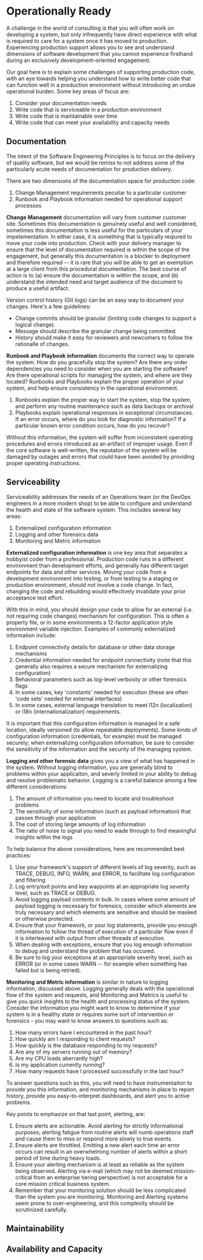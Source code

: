 # Operationally Ready

A challenge in the world of consulting is that you will often work on developing a system, but only infrequently have direct experience with what is required to care for a system once it has moved to production. Experiencing production support allows you to see and understand dimensions of software development that you cannot experience firsthand during an exclusively development-oriented engagement.

Our goal here is to explain some challenges of supporting production code, with an eye towards helping you understand how to write better code that can function well in a production environment without introducing an undue operational burden. Some key areas of focus are:

1. Consider your documentation needs
2. Write code that is serviceable in a production environment
3. Write code that is maintainable over time
4. Write code that can meet your availability and capacity needs

## Documentation

The intent of the Software Engineering Principles is to focus on the delivery of quality software, but we would be remiss to not address some of the particularly acute needs of documentation for production delivery.

There are two dimensions of the documentation space for production code:

1. Change Management requirements peculiar to a particular customer
2. Runbook and Playbook information needed for operational support processes

**Change Management** documentation will vary from customer customer site. Sometimes this documentation is genuinely useful and well considered, sometimes this documentation is less useful for the particulars of your impelementation. In either case, it is something that is typically reqiured to move your code into production. Check with your delivery manager to ensure that the level of documentation required is within the scope of the engagement, but generally this documentation is a blocker to deployment and therefore required -- it is rare that you will be able to get an exemption at a large client from this procedural documentation. The best course of action is to (a) ensure the documentation is within the scope, and (b) understand the intended need and target audience of the document to produce a useful artifact.

Version control history (Git logs) can be an easy way to document your changes. Here's a few guidelines:

- Change commits should be granular (limiting code changes to support a logical change).
- Message should describe the granular change being committed.
- History should make it easy for reviewers and newcomers to follow the rationalle of changes.

**Runbook and Playbook information** documents the correct way to operate the system. How do you gracefully stop the system? Are there any order dependencies you need to consider when you are starting the software? Are there operational scripts for managing the system, and where are they located? Runbooks and Playbooks explain the proper operation of your system, and help ensure consistency in the operational environment.

1. Runbooks explain the proper way to start the system, stop the system, and perform any routine maintenance such as data backups or archival
2. Playbooks explain operational responses in exceptional circumstances. If an error occurs, where do you look for diagnostic information? If a particular known error condition occurs, how do you recover?

Without this information, the system will suffer from inconsistent operating procedures and errors introduced as an artifact of improper usage. Even if the core software is well-written, the reputaton of the system will be damaged by outages and errors that could have been avoided by providing proper operating instructions.

## Serviceability

Serviceability addresses the needs of an Operations team (or the DevOps engineers in a more modern shop) to be able to configure and understand the health and state of the software system. This includes several key areas:

1. Externalized configuration information
2. Logging and other forensics data
3. Monitoring and Metric information

**Externalized configuration information** is one key area that separates a hobbyist coder from a professional. Production code runs in a different environment than development efforts, and generally has different target endpoints for data and other services. Moving your code from a development environment into testing, or from testing to a staging or production environment, should not involve a code change. In fact, changing the code and rebuilding would effectively invalidate your prior acceptance test effort.

With this in mind, you should design your code to allow for an external (i.e. not requiring code changes) mechanism for configuration. This is often a property file, or in some environments a 12-factor application style environment variable injection. Examples of commonly externalized information include:

1. Endpoint connectivity details for database or other data storage mechanisms
2. Credential information needed for endpoint connectivity (note that this generally also requires a secure mechanism for externalizing configuration)
3. Behavioral parameters such as log-level verbosity or other forensics flags
4. In some cases, key 'constants' needed for execution (these are often 'code sets' needed for external interfaces)
5. In some cases, external language translation to meet l12n (localization) or i18n (internationalization) requirements.

It is important that this configuration information is managed in a safe location, ideally versioned (to allow repeatable deployments). Some kinds of configuration information (credentials, for example) must be managed securely; when externalizing configuration information, be sure to consider the sensitivity of the information and the security of the managing system.

**Logging and other forensic data** gives you a view of what has happened in the system. Without logging information, you are generally blind to problems within your applicaiton, and severly limited in your ability to debug and resolve problematic behavior. Logging is a careful balance among a few different considerations:

1. The amount of information you need to locate and troubleshoot problems
2. The sensitivity of some information (such as payload information) that passes through your application
3. The cost of storing large amounts of log information
4. The ratio of noise to signal you need to wade through to find meaningful insights within the logs

To help balance the above considerations, here are recommended best practices:

1. Use your framework's support of different levels of log severity, such as TRACE, DEBUG, INFO, WARN, and ERROR, to facilitate log configuration and filtering
2. Log entry/exit points and key waypoints at an appropriate log severity level, such as TRACE or DEBUG.
3. Avoid logging payload contents in bulk. In cases where some amount of payload logging is necessary for forensics, consider which elements are truly necessary and which elements are sensitive and should be masked or otherwise protected.
4. Ensure that your framework, or your log statements, provide you enough information to follow the thread of execution of a particular flow even if it is interleaved with output from other threads of execution.
5. When dealing with exceptions, ensure that you log enough information to debug and understand the problem that has occured.
6. Be sure to log your exceptions at an appropriate severity level, such as ERROR (or in some cases WARN -- for example when something has failed but is being retried).

**Monitoring and Metric information** is similar in nature to logging information, discussed above. Logging generally deals with the operational flow of the system and requests, and Monitoring and Metrics is useful to give you quick insights to the health and processing status of the system. Consider the information you might want to know to determine if your system is in a healthy state or requires some sort of intervention or forensics - you may want to know answers to questions such as:

1. How many errors have I encountered in the past hour?
2. How quickly am I responding to client requests?
3. How quickly is the database responding to my requests?
4. Are any of my servers running out of memory?
5. Are my CPU loads aberrantly high?
6. Is my application currently running?
7. How many requests have I processed successfully in the last hour?

To answer questions such as this, you will need to have instrumentaiton to provide you this information, and monitoring mechanisms in place to report history, provide you easy-to-interpret dashboards, and alert you to active problems.

Key points to emphasize on that last point, alerting, are:

1. Ensure alerts are actionable. Avoid alerting for strictly informational purposes; alerting fatigue from routine alerts will numb operations staff and cause them to miss or respond more slowly to true events.
2. Ensure alerts are throttled. Emitting a new alert each time an error occurs can result in an overwhelming number of alerts within a short period of time during heavy loads.
3. Ensure your alerting mechanism is at least as reliable as the system being observed. Alerting via e-mail (which may not be deemed mission-critical from an enterprise tiering perspective) is not acceptable for a core mission critical business system.
4. Remember that your monitoring solution should be less complicated than the system you are monitoring. Monitoring and Alerting systems seem prone to over-engineering, and this complexity should be scrutinized carefully.

## Maintainability

## Availability and Capacity